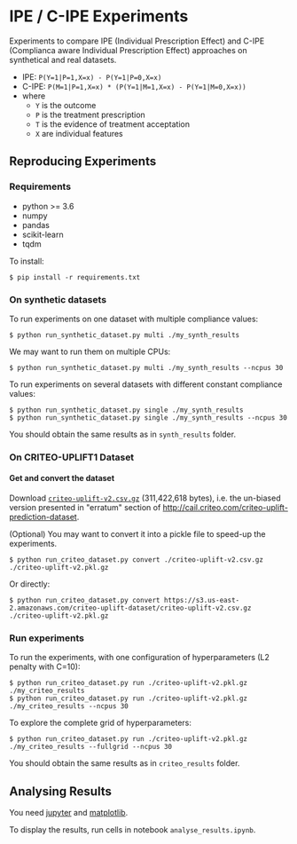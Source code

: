 # IPE / C-IPE Experiments
Experiments to compare IPE (Individual Prescription Effect)
and C-IPE (Complianca aware Individual Prescription Effect) approaches on synthetical and real datasets.

* IPE: `P(Y=1|P=1,X=x) - P(Y=1|P=0,X=x)`
* C-IPE: `P(M=1|P=1,X=x) * (P(Y=1|M=1,X=x) - P(Y=1|M=0,X=x))`
* where
  * `Y` is the outcome
  * `P` is the treatment prescription
  * `T` is the evidence of treatment acceptation
  * `X` are individual features


## Reproducing Experiments

### Requirements
  * python >= 3.6
  * numpy
  * pandas
  * scikit-learn
  * tqdm

To install:

```
$ pip install -r requirements.txt
```

### On synthetic datasets
To run experiments on one dataset with multiple compliance values:
```
$ python run_synthetic_dataset.py multi ./my_synth_results
```
We may want to run them on multiple CPUs:
```
$ python run_synthetic_dataset.py multi ./my_synth_results --ncpus 30
```

To run experiments on several datasets with different constant compliance values:
```
$ python run_synthetic_dataset.py single ./my_synth_results
$ python run_synthetic_dataset.py single ./my_synth_results --ncpus 30
```

You should obtain the same results as in `synth_results` folder.

### On CRITEO-UPLIFT1 Dataset
#### Get and convert the dataset
Download [`criteo-uplift-v2.csv.gz`](https://s3.us-east-2.amazonaws.com/criteo-uplift-dataset/criteo-uplift-v2.csv.gz)
(311,422,618 bytes), i.e. the un-biased version presented in "erratum" section of
http://cail.criteo.com/criteo-uplift-prediction-dataset.

(Optional) You may want to convert it into a pickle file to speed-up the experiments.
```
$ python run_criteo_dataset.py convert ./criteo-uplift-v2.csv.gz ./criteo-uplift-v2.pkl.gz
```
Or directly:
```
$ python run_criteo_dataset.py convert https://s3.us-east-2.amazonaws.com/criteo-uplift-dataset/criteo-uplift-v2.csv.gz ./criteo-uplift-v2.pkl.gz
```

### Run experiments

To run the experiments, with one configuration of hyperparameters (L2 penalty with C=10):
```
$ python run_criteo_dataset.py run ./criteo-uplift-v2.pkl.gz ./my_criteo_results
$ python run_criteo_dataset.py run ./criteo-uplift-v2.pkl.gz ./my_criteo_results --ncpus 30
```

To explore the complete grid of hyperparameters:
```
$ python run_criteo_dataset.py run ./criteo-uplift-v2.pkl.gz ./my_criteo_results --fullgrid --ncpus 30
```

You should obtain the same results as in `criteo_results` folder.

## Analysing Results

You need [jupyter](https://jupyter.readthedocs.io/en/latest/install.html)
and [matplotlib](https://matplotlib.org/users/installing.html).

To display the results, run cells in notebook `analyse_results.ipynb`.
